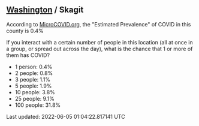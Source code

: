 
## [Washington](/united-states/washington) / Skagit

According to [MicroCOVID.org](http://microcovid.org),
the "Estimated Prevalence" of COVID in this county is 0.4%

If you interact with a certain number of people in this location
(all at once in a group, or spread out across the day), what is the chance that
1 or more of them has COVID?

- 1 person: 0.4%
- 2 people: 0.8%
- 3 people: 1.1%
- 5 people: 1.9%
- 10 people: 3.8%
- 25 people: 9.1%
- 100 people: 31.8%

Last updated: 2022-06-05 01:04:22.817141 UTC
